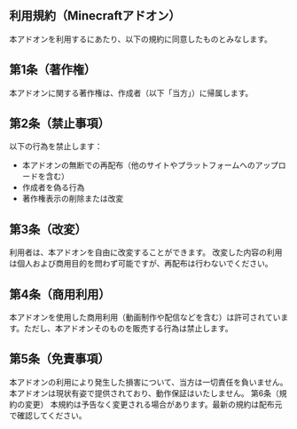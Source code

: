 ## 利用規約（Minecraftアドオン）
本アドオンを利用するにあたり、以下の規約に同意したものとみなします。

## 第1条（著作権）
本アドオンに関する著作権は、作成者（以下「当方」）に帰属します。

## 第2条（禁止事項）
以下の行為を禁止します：
- 本アドオンの無断での再配布（他のサイトやプラットフォームへのアップロードを含む）
- 作成者を偽る行為
- 著作権表示の削除または改変

## 第3条（改変）
利用者は、本アドオンを自由に改変することができます。
改変した内容の利用は個人および商用目的を問わず可能ですが、再配布は行わないでください。

## 第4条（商用利用）
本アドオンを使用した商用利用（動画制作や配信などを含む）は許可されています。ただし、本アドオンそのものを販売する行為は禁止します。

## 第5条（免責事項）
本アドオンの利用により発生した損害について、当方は一切責任を負いません。
本アドオンは現状有姿で提供されており、動作保証はいたしません。
第6条（規約の変更）
本規約は予告なく変更される場合があります。最新の規約は配布元で確認してください。